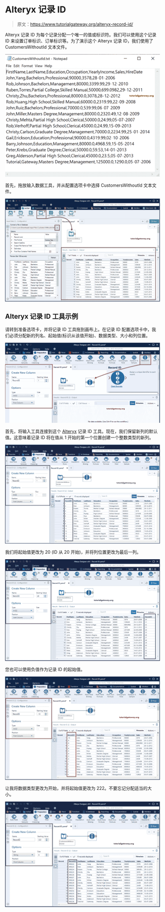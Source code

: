 # Alteryx 记录 ID

> 原文：<https://www.tutorialgateway.org/alteryx-record-id/>

Alteryx 记录 ID 为每个记录分配一个唯一的值或标识符。我们可以使用这个记录 ID 来设置订单标识、订单标识等。为了演示这个 Alteryx 记录 ID，我们使用了 CustomersWithoutId 文本文件。

![Alteryx Record ID 1](img/d4c4d797115d90c83595b26c7fca4aa9.png)

首先，拖放输入数据工具，并从配置选项卡中选择 CustomersWithoutId 文本文件。

![Record ID 2](img/6fc9691e63255ba2f0859da4da18442c.png)

## Alteryx 记录 ID 工具示例

请转到准备选项卡，并将记录 ID 工具拖到画布上。在记录 ID 配置选项卡中，我们必须分配新的列名、起始值(标识从该值开始)、数据类型、大小和列位置。

![Alteryx Record ID 3](img/16d39feee25eb3321cc839390d2e4299.png)

首先，将输入工具连接到这个 [Alteryx](https://www.tutorialgateway.org/alteryx-tutorial/) 记录 ID 工具。现在，我们保留新列的默认值。这意味着记录 ID 将在值从 1 开始的第一个位置创建一个整数类型的新列。

![Alteryx Record ID 4](img/1fc9212287aeb50eda48c76dbd686365.png)

我们将起始值更改为 20 (ID 从 20 开始)，并将列位置更改为最后一列。

![Record ID 5](img/569911d616d215c6fe8126e7ab96ac5d.png)

您也可以使用负值作为记录 ID 的起始值。

![Alteryx Record ID 6](img/d9c54fdc14d34f836cc0a5d5dd28b00f.png)

让我将数据类型更改为开始，并将起始值更改为 222。不要忘记分配适当的大小。

![Alteryx Record ID 7](img/f64d7e0adc75ec194010359e6d7aa586.png)